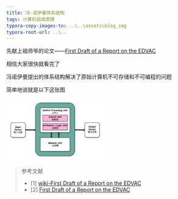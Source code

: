 ```yaml
---
title: 冯·诺伊曼体系结构
tags: 计算机组成原理
typora-copy-images-to: ..\..\assets\blog_img
typora-root-url: ..\..
---
```


先献上祖师爷的论文——[First Draft of a Report on the EDVAC](https://github.com/bigbugbean/bigbugbean.github.io/blob/main/pdf/First%20Draft%20of%20a%20Report%20on%20the%20EDVAC.pdf)

相信大家很快就看完了

冯诺伊曼提出的体系结构解决了原始计算机不可存储和不可编程的问题

简单地说就是以下这张图

<img src="/assets/blog_img/fa8e0e3c96a70cc07b4f0490bfe66f2b.jpeg" alt="img" style="zoom: 25%;" />

> 参考文献
>
> - [1] [wiki-First Draft of a Report on the EDVAC](https://en.wikipedia.org/wiki/First_Draft_of_a_Report_on_the_EDVAC)
> - [2] [First Draft of a Report on the EDVAC](https://github.com/bigbugbean/bigbugbean.github.io/blob/main/pdf/First%20Draft%20of%20a%20Report%20on%20the%20EDVAC.pdf)

